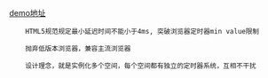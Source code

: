 [demo地址](https://leeeeeem.github.io/jsGear/index.html)


```
	HTML5规范规定最小延迟时间不能小于4ms, 突破浏览器定时器min value限制
```

```
	抛弃低版本浏览器，兼容主流浏览器
```

```
	设计理念，就是实例化多个空间，每个空间都有独立的定时器系统，互相不干扰
```
